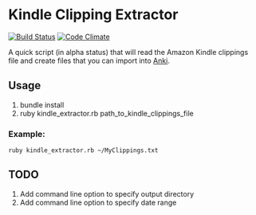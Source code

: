 Kindle Clipping Extractor
=========================
[![Build Status](https://travis-ci.org/kchien/KindleClippingExtractor.png?branch=master)](https://travis-ci.org/kchien/KindleClippingExtractor)
[![Code Climate](https://codeclimate.com/github/kchien/KindleClippingExtractor.png)](https://codeclimate.com/github/kchien/KindleClippingExtractor)

A quick script (in alpha status) that will read the Amazon Kindle clippings
file and create files that you can import into [Anki](http://ankisrs.net/).

## Usage
1. bundle install
2.    ruby kindle_extractor.rb path_to_kindle_clippings_file

### Example:
    ruby kindle_extractor.rb ~/MyClippings.txt


## TODO
1. Add command line option to specify output directory
2. Add command line option to specify date range 

